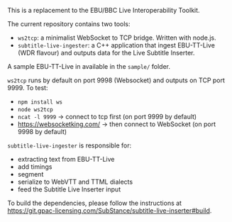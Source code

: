 This is a replacement to the EBU/BBC Live Interoperability Toolkit.

The current repository contains two tools:
- ```ws2tcp```: a minimalist WebSocket to TCP bridge. Written with node.js.
- ```subtitle-live-ingester```: a C++ application that ingest EBU-TT-Live (WDR flavour) and outputs data for the Live Subtitle Inserter.

A sample EBU-TT-Live in available in the ```sample/``` folder.

```ws2tcp``` runs by default on port 9998 (Websocket) and outputs on TCP port 9999. To test:
- ```npm install ws```
- ```node ws2tcp```
- ```ncat -l 9999``` -> connect to tcp first (on port 9999 by default)
- https://websocketking.com/ -> then connect to WebSocket (on port 9998 by default)

```subtitle-live-ingester``` is responsible for:
 - extracting text from EBU-TT-Live 
 - add timings
 - segment
 - serialize to WebVTT and TTML dialects
 - feed the Subtitle Live Inserter input

To build the dependencies, please follow the instructions at https://git.gpac-licensing.com/SubStance/subtitle-live-inserter#build.


